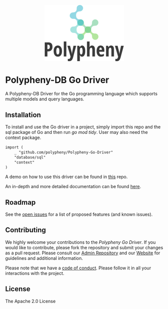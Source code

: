 <p align="center">
    <a href="https://polypheny.org/">
        <picture><source media="(prefers-color-scheme: dark)" srcset="https://raw.githubusercontent.com/polypheny/Admin/master/Logo/logo-white-text_cropped.png">
            <img width='50%' alt="Light: 'Resume application project app icon' Dark: 'Resume application project app icon'" src="https://raw.githubusercontent.com/polypheny/Admin/master/Logo/logo-transparent_cropped.png">
        </picture>
    </a>    
</p> 


# Polypheny-DB Go Driver


A Polypheny-DB Driver for the Go programming language which supports multiple models and query languages.


## Installation

To install and use the Go driver in a project, simply import this repo and the sql package of Go and then run *go mod tidy*. User may also need the context package.

```
import (
    _ "github.com/polypheny/Polypheny-Go-Driver"
    "database/sql"
    "context"
)
```

A demo on how to use this driver can be found in [this](https://github.com/vlowingkloude/dispersion) repo.

An in-depth and more detailed documentation can be found [here](https://docs.polypheny.com/en/latest/drivers/go/overview).



## Roadmap
See the [open issues](https://github.com/polypheny/Polypheny-DB/labels/A-golang) for a list of proposed features (and known issues).


## Contributing
We highly welcome your contributions to the _Polypheny Go Driver_. If you would like to contribute, please fork the repository and submit your changes as a pull request. Please consult our [Admin Repository](https://github.com/polypheny/Admin) and our [Website](https://polypheny.org) for guidelines and additional information.

Please note that we have a [code of conduct](https://github.com/polypheny/Admin/blob/master/CODE_OF_CONDUCT.md). Please follow it in all your interactions with the project. 




## License
The Apache 2.0 License
